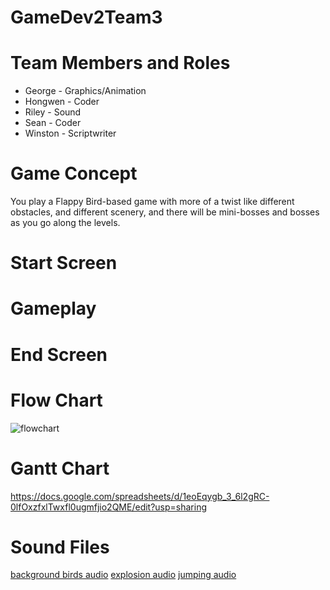# GameDev2Team3

# Team Members and Roles
* George - Graphics/Animation
* Hongwen - Coder
* Riley - Sound
* Sean - Coder
* Winston - Scriptwriter
  
# Game Concept
You play a Flappy Bird-based game with more of a twist like different obstacles, and different scenery, and there will be mini-bosses and bosses as you go along the levels.
# Start Screen
# Gameplay
# End Screen
# Flow Chart
![flowchart](https://github.com/user-attachments/assets/786a6b0f-55d5-4e69-8f90-b929a96d257b)
# Gantt Chart
https://docs.google.com/spreadsheets/d/1eoEqygb_3_6l2gRC-0lfOxzfxlTwxfl0ugmfjio2QME/edit?usp=sharing
# Sound Files
[background birds audio](https://github.com/seanroberts216/GameDev2Team3/blob/main/assets/pigeons-flying-6351.mp3)
[explosion audio](https://github.com/seanroberts216/GameDev2Team3/blob/main/assets/explosion-91872.mp3)
[jumping audio](https://github.com/seanroberts216/GameDev2Team3/blob/main/assets/cartoon-jump-6462.mp3)
